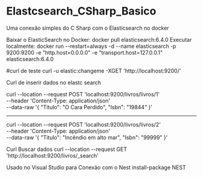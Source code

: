 # Elastcsearch_CSharp_Basico
Uma conexão simples do C Sharp com o Elasticsearch no docker

Baixar o ElasticSearch no Docker: docker pull elasticsearch:6.4.0
Executar localmente: docker run --restart=always -d --name elasticsearch -p 9200:9200 -e "http.host=0.0.0.0" -e "transport.host=127.0.0.1" elasticsearch:6.4.0

#curl de teste
curl -u elastic:changeme -XGET 'http://localhost:9200/'

Curl de inserir dados no elastc search

curl --location --request POST 'localhost:9200/livros/livros/1' \
--header 'Content-Type: application/json' \
--data-raw '{
    "Titulo": "O Cara Perdido", 
    "Isbn": "19844" 
}'

------------------

curl --location --request POST 'localhost:9200/livros/livros/2' \
--header 'Content-Type: application/json' \
--data-raw '{
    "Titulo": "Incêndio em alto mar", 
    "Isbn": "99999" 
}'


Curl Buscar dados
curl --location --request GET 'http://localhost:9200/livros/_search'


Usado no Visual Studio para Conexão com o Nest
install-package NEST
